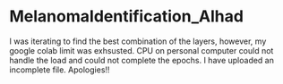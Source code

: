 # MelanomaIdentification_Alhad

I was iterating to find the best combination of the layers, however, my google colab limit was exhsusted. CPU on personal computer could not handle the load and could not complete the epochs. I have uploaded an incomplete file.
Apologies!!
